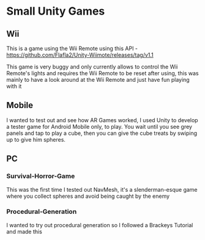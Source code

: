 # Small Unity Games

## Wii

This is a game using the Wii Remote using this API - https://github.com/Flafla2/Unity-Wiimote/releases/tag/v1.1

This game is very buggy and only currently allows to control the Wii Remote's lights and requires the Wii Remote to be reset after using, this was mainly to have a look around at the Wii Remote and just have fun playing with it

## Mobile

I wanted to test out and see how AR Games worked, I used Unity to develop a tester game for Android Mobile only, to play. You wait until you see grey panels and tap to play a cube, then you can give the cube treats by swiping up to give him spheres.

## PC

### Survival-Horror-Game

This was the first time I tested out NavMesh, it's a slenderman-esque game where you collect spheres and avoid being caught by the enemy

### Procedural-Generation

I wanted to try out procedural generation so I followed a Brackeys Tutorial and made this

